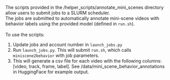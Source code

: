 The scripts provided in the /helper_scripts/annotate_mini_scenes directory allow users to submit jobs to a SLURM scheduler.\
The jobs are submitted to automatically annotate mini-scene videos with behavior labels using the provided model (defined in `run.sh`).\
\
To use the scripts:
1. Update jobs and account number in `launch_jobs.py`
2. Run `launch_jobs.py`. This will submit `run.sh`, which calls `miniscene2behavior` with job parameters.
3. This will generate a csv file for each video with the following columns: [video, track, frame, label]. See /data/mini_scene_behavior_annotations in HuggingFace for example output.
